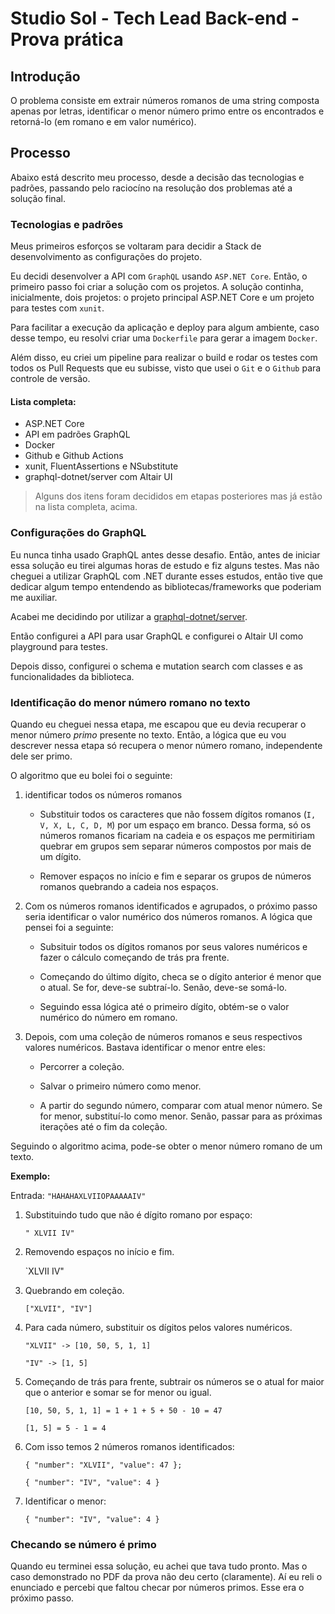 # Studio Sol - Tech Lead Back-end - Prova prática

## Introdução

O problema consiste em extrair números romanos de uma string composta apenas por letras, identificar o menor número primo entre os encontrados e retorná-lo (em romano e em valor numérico).

## Processo

Abaixo está descrito meu processo, desde a decisão das tecnologias e padrões, passando pelo raciocíno na resolução dos problemas até a solução final.

### Tecnologias e padrões

Meus primeiros esforços se voltaram para decidir a Stack de desenvolvimento as configurações do projeto.

Eu decidi desenvolver a API com `GraphQL` usando `ASP.NET Core`. Então, o primeiro passo foi criar a solução com os projetos. A solução continha, inicialmente, dois projetos: o projeto principal ASP.NET Core e um projeto para testes com `xunit`.

Para facilitar a execução da aplicação e deploy para algum ambiente, caso desse tempo, eu resolvi criar uma `Dockerfile` para gerar a imagem `Docker`.

Além disso, eu criei um pipeline para realizar o build e rodar os testes com todos os Pull Requests que eu subisse, visto que usei o `Git` e o `Github` para controle de versão.

#### **Lista completa:**

- ASP.NET Core
- API em padrões GraphQL
- Docker
- Github e Github Actions
- xunit, FluentAssertions e NSubstitute
- graphql-dotnet/server com Altair UI

> Alguns dos itens foram decididos em etapas posteriores mas já estão na lista completa, acima.

### Configurações do GraphQL

Eu nunca tinha usado GraphQL antes desse desafio. Então, antes de iniciar essa solução eu tirei algumas horas de estudo e fiz alguns testes. Mas não cheguei a utilizar GraphQL com .NET durante esses estudos, então tive que dedicar algum tempo entendendo as bibliotecas/frameworks que poderiam me auxiliar.

Acabei me decidindo por utilizar a [graphql-dotnet/server](https://github.com/graphql-dotnet/server).

Então configurei a API para usar GraphQL e configurei o Altair UI como playground para testes.

Depois disso, configurei o schema e mutation search com classes e as funcionalidades da biblioteca.

### Identificação do menor número romano no texto

Quando eu cheguei nessa etapa, me escapou que eu devia recuperar o menor número _primo_ presente no texto. Então, a lógica que eu vou descrever nessa etapa só recupera o menor número romano, independente dele ser primo.

O algoritmo que eu bolei foi o seguinte:

1. identificar todos os números romanos

   - Substituir todos os caracteres que não fossem dígitos romanos (`I, V, X, L, C, D, M`) por um espaço em branco. Dessa forma, só os números romanos ficariam na cadeia e os espaços me permitiriam quebrar em grupos sem separar números compostos por mais de um dígito.

   - Remover espaços no início e fim e separar os grupos de números romanos quebrando a cadeia nos espaços.

1. Com os números romanos identificados e agrupados, o próximo passo seria identificar o valor numérico dos números romanos. A lógica que pensei foi a seguinte:

   - Subsituir todos os dígitos romanos por seus valores numéricos e fazer o cálculo começando de trás pra frente.

   - Começando do último dígito, checa se o dígito anterior é menor que o atual. Se for, deve-se subtraí-lo. Senão, deve-se somá-lo.

   - Seguindo essa lógica até o primeiro dígito, obtém-se o valor numérico do número em romano.

1. Depois, com uma coleção de números romanos e seus respectivos valores numéricos. Bastava identificar o menor entre eles:

   - Percorrer a coleção.

   - Salvar o primeiro número como menor.

   - A partir do segundo número, comparar com atual menor número. Se for menor, substituí-lo como menor. Senão, passar para as próximas iterações até o fim da coleção.

Seguindo o algoritmo acima, pode-se obter o menor número romano de um texto.

**Exemplo:**

Entrada: `"HAHAHAXLVIIOPAAAAAIV"`

1. Substituindo tudo que não é dígito romano por espaço:

   `" XLVII IV"`

1. Removendo espaços no início e fim.

   `XLVII IV"

1. Quebrando em coleção.

   `["XLVII", "IV"]`

1. Para cada número, substituir os dígitos pelos valores numéricos.

   `"XLVII" -> [10, 50, 5, 1, 1]`

   `"IV" -> [1, 5]`

1. Começando de trás para frente, subtrair os números se o atual for maior que o anterior e somar se for menor ou igual.

   `[10, 50, 5, 1, 1] = 1 + 1 + 5 + 50 - 10 = 47`

   `[1, 5] = 5 - 1 = 4`

1. Com isso temos 2 números romanos identificados:

   `{ "number": "XLVII", "value": 47 };`

   `{ "number": "IV", "value": 4 }`

1. Identificar o menor:

   `{ "number": "IV", "value": 4 }`

### Checando se número é primo

Quando eu terminei essa solução, eu achei que tava tudo pronto. Mas o caso demonstrado no PDF da prova não deu certo (claramente). Aí eu reli o enunciado e percebi que faltou checar por números primos. Esse era o próximo passo.

